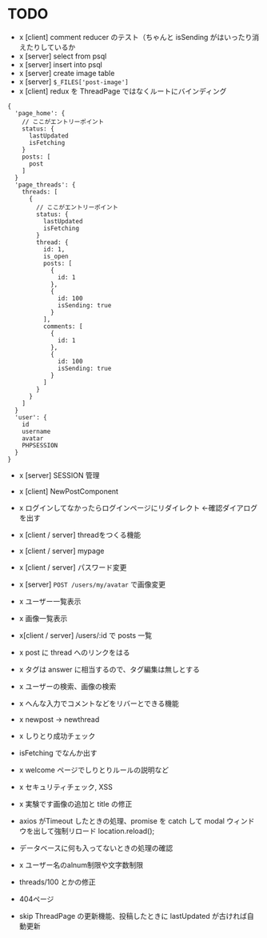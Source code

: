 # TODO
- x [client] comment reducer のテスト（ちゃんと isSending がはいったり消えたりしているか
- x [server] select from psql
- x [server] insert into psql
- x [server] create image table
- x [server] `$_FILES['post-image']`
- x [client] redux を ThreadPage ではなくルートにバインディング
```
{
  'page_home': {
    // ここがエントリーポイント
    status: {
      lastUpdated
      isFetching
    }
    posts: [
      post
    ]
  }
  'page_threads': {
    threads: [
      {
        // ここがエントリーポイント
        status: {
          lastUpdated
          isFetching
        }
        thread: {
          id: 1,
          is_open
          posts: [
            {
              id: 1
            },
            {
              id: 100
              isSending: true
            }
          ],
          comments: [
            {
              id: 1
            },
            {
              id: 100
              isSending: true
            }
          ]
        }
      }
    ]
  }
  'user': {
    id
    username
    avatar
    PHPSESSION
  }
}
```
- x [server] SESSION 管理
- x [client] NewPostComponent
- x ログインしてなかったらログインページにリダイレクト ←確認ダイアログを出す
- x [client / server] threadをつくる機能
- x [client / server] mypage
- x [client / server] パスワード変更
- x [server] `POST /users/my/avatar` で画像変更
- x ユーザー一覧表示
- x 画像一覧表示
- x[client / server] /users/:id で posts 一覧
- x post に thread へのリンクをはる
- x タグは answer に相当するので、タグ編集は無しとする
- x ユーザーの検索、画像の検索 
- x へんな入力でコメントなどをリバーとできる機能
- x newpost -> newthread
- x しりとり成功チェック
- isFetching でなんか出す
- x welcome ページでしりとりルールの説明など
- x セキュリティチェック, XSS
- x 実験です画像の追加と title の修正
- axios がTimeout したときの処理、promise を catch して modal ウィンドウを出して強制リロード location.reload();
- データベースに何も入ってないときの処理の確認
- x ユーザー名のalnum制限や文字数制限 
- threads/100 とかの修正
- 404ページ

- skip ThreadPage の更新機能、投稿したときに lastUpdated が古ければ自動更新
